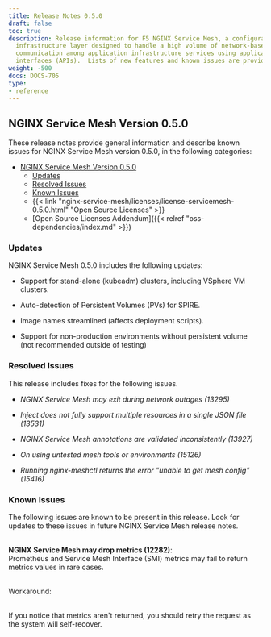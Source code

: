```yaml
---
title: Release Notes 0.5.0
draft: false
toc: true
description: Release information for F5 NGINX Service Mesh, a configurable, low‑latency
  infrastructure layer designed to handle a high volume of network‑based interprocess
  communication among application infrastructure services using application programming
  interfaces (APIs).  Lists of new features and known issues are provided.
weight: -500
docs: DOCS-705
type:
- reference
---
```


## NGINX Service Mesh Version 0.5.0

<!-- vale off -->

These release notes provide general information and describe known issues for NGINX Service Mesh version 0.5.0, in the following categories:

- [NGINX Service Mesh Version 0.5.0](#nginx-service-mesh-version-050)
  - [Updates](#updates)
  - [Resolved Issues](#resolved-issues)
  - [Known Issues](#known-issues)
  - {{< link "nginx-service-mesh/licenses/license-servicemesh-0.5.0.html" "Open Source Licenses" >}}
  - [Open Source Licenses Addendum]({{< relref "oss-dependencies/index.md" >}})

<span id="050-updates"></a>

### Updates

NGINX Service Mesh 0.5.0 includes the following updates:


- Support for stand-alone (kubeadm) clusters, including VSphere VM clusters.

- Auto-detection of Persistent Volumes (PVs) for SPIRE.

- Image names streamlined (affects deployment scripts).

- Support for non-production environments without persistent volume (not recommended outside of testing)

<span id="050-resolved"></a>

### Resolved Issues

This release includes fixes for the following issues.



- *NGINX Service Mesh may exit during network outages (13295)*



- *Inject does not fully support multiple resources in a single JSON file (13531)*



- *NGINX Service Mesh annotations are validated inconsistently (13927)*



- *On using untested mesh tools or environments (15126)*



- *Running nginx-meshctl returns the error "unable to get mesh config" (15416)*



<span id="050-issues"></a>

### Known Issues

The following issues are known to be present in this release. Look for updates to these issues in future NGINX Service Mesh release notes.
<br/><br/>


**NGINX Service Mesh may drop metrics (12282)**:
  <br/>
  Prometheus and Service Mesh Interface (SMI) metrics may fail to return metrics values in rare cases.

  <br/>
  Workaround:
  <br/><br/>

  If you notice that metrics aren't returned, you should retry the request as the system will self-recover.
